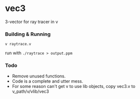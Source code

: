 # vec3

3-vector for ray tracer in v

### Building & Running

`v raytrace.v`

run with `./raytrace > output.ppm`


### Todo

* Remove unused functions.
* Code is a complete and utter mess.
* For some reason can't get v to use lib objects, copy vec3.v to v_path/v/vlib/vec3
